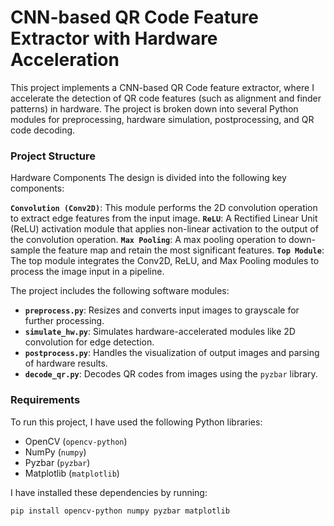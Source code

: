 # CNN-based QR Code Feature Extractor with Hardware Acceleration

This project implements a CNN-based QR Code feature extractor, where I accelerate the detection of QR code features (such as alignment 
and finder patterns) in hardware. The project is broken down into several Python modules for preprocessing, hardware simulation, 
postprocessing, and QR code decoding.

### Project Structure

Hardware Components
The design is divided into the following key components:

**`Convolution (Conv2D)`**: This module performs the 2D convolution operation to extract edge features from the input image.
    **`ReLU`**: A Rectified Linear Unit (ReLU) activation module that applies non-linear activation to the output of the convolution operation.
    **`Max Pooling`**: A max pooling operation to down-sample the feature map and retain the most significant features.
    **`Top Module`**: The top module integrates the Conv2D, ReLU, and Max Pooling modules to process the image input in a pipeline.

The project includes the following software modules:

- **`preprocess.py`**: Resizes and converts input images to grayscale for further processing.
- **`simulate_hw.py`**: Simulates hardware-accelerated modules like 2D convolution for edge detection.
- **`postprocess.py`**: Handles the visualization of output images and parsing of hardware results.
- **`decode_qr.py`**: Decodes QR codes from images using the `pyzbar` library.

### Requirements

To run this project, I have used the following Python libraries:

- OpenCV (`opencv-python`)
- NumPy (`numpy`)
- Pyzbar (`pyzbar`)
- Matplotlib (`matplotlib`)

I have installed these dependencies by running:

```bash
pip install opencv-python numpy pyzbar matplotlib
